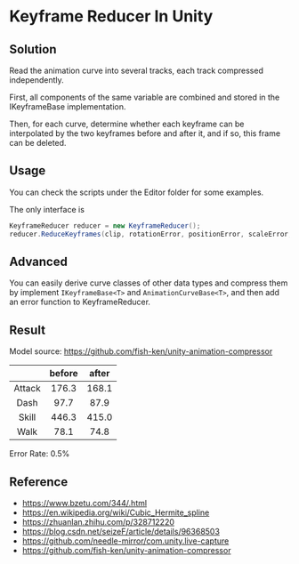 # Keyframe Reducer In Unity

## Solution

Read the animation curve into several tracks, each track compressed independently.

First, all components of the same variable are combined and stored in the IKeyframeBase implementation.

Then, for each curve, determine whether each keyframe can be interpolated by the two keyframes before and after it, and if so, this frame can be deleted.

## Usage

You can check the scripts under the Editor folder for some examples.

The only interface is 

```csharp
KeyframeReducer reducer = new KeyframeReducer();
reducer.ReduceKeyframes(clip, rotationError, positionError, scaleError, checkData);
```

## Advanced

You can easily derive curve classes of other data types and compress them by implement `IKeyframeBase<T>` and `AnimationCurveBase<T>`, and then add an error function to KeyframeReducer.

## Result

Model source: https://github.com/fish-ken/unity-animation-compressor

|   | before | after |
|:-:|:------:|:-----:|
| Attack | 176.3 | 168.1 |
| Dash | 97.7 | 87.9 |
| Skill | 446.3 | 415.0 |
| Walk | 78.1 | 74.8 |

Error Rate: 0.5%

## Reference

- https://www.bzetu.com/344/.html
- https://en.wikipedia.org/wiki/Cubic_Hermite_spline
- https://zhuanlan.zhihu.com/p/328712220
- https://blog.csdn.net/seizeF/article/details/96368503
- https://github.com/needle-mirror/com.unity.live-capture
- https://github.com/fish-ken/unity-animation-compressor

